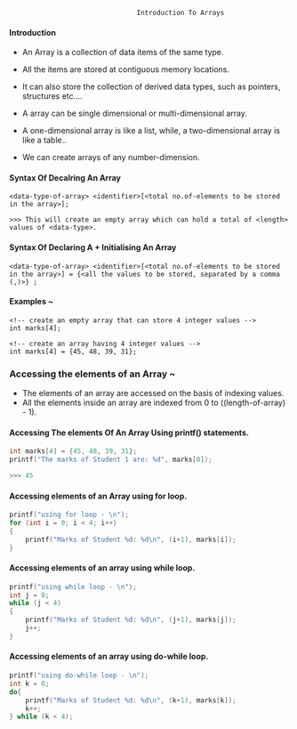                                     Introduction To Arrays

#### Introduction
* An Array is a collection of data items of the same type.

* All the items are stored at contiguous memory locations.

* It can also store the collection of derived data types, such as pointers, structures etc....

* A array can be single dimensional or multi-dimensional array.

* A one-dimensional array is like a list, while, a two-dimensional array is like a table..

* We can create arrays of any number-dimension.

#### Syntax Of Decalring An Array

    <data-type-of-array> <identifier>[<total no.of-elements to be stored in the array>];

    >>> This will create an empty array which can hold a total of <length> values of <data-type>.

#### Syntax Of Declaring A + Initialising An Array

    <data-type-of-array> <identifier>[<total no.of-elements to be stored in the array>] = {<all the values to be stored, separated by a comma (,)>} ;

#### Examples ~

    <!-- create an empty array that can store 4 integer values -->
    int marks[4];

    <!-- create an array having 4 integer values -->
    int marks[4] = {45, 48, 39, 31};

### Accessing the elements of an Array ~
* The elements of an array are accessed on the basis of indexing values.
* All the elements inside an array are indexed from 0 to ((length-of-array) - 1).

#### Accessing The elements Of An Array Using printf() statements.

```c
int marks[4] = {45, 48, 39, 31};
printf("The marks of Student 1 are: %d", marks[0]);

>>> 45
```

#### Accessing elements of an Array using for loop.

```c
printf("using for loop - \n");
for (int i = 0; i < 4; i++)
{
    printf("Marks of Student %d: %d\n", (i+1), marks[i]);
}
```

#### Accessing elements of an array using while loop.

```c
printf("using while loop - \n");
int j = 0;
while (j < 4)
{
    printf("Marks of Student %d: %d\n", (j+1), marks[j]);
    j++;
}
```

#### Accessing elements of an array using do-while loop.

```c
printf("using do-while loop - \n");
int k = 0;
do{
    printf("Marks of Student %d: %d\n", (k+1), marks[k]);
    k++;
} while (k < 4);
```
